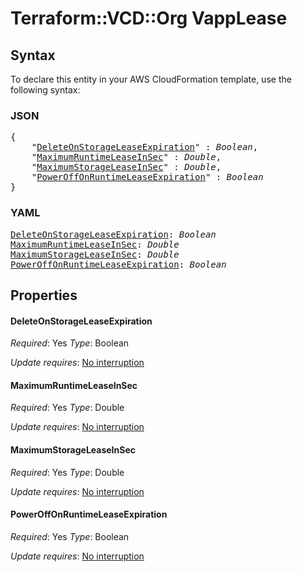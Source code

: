 # Terraform::VCD::Org VappLease

## Syntax

To declare this entity in your AWS CloudFormation template, use the following syntax:

### JSON

<pre>
{
    "<a href="#deleteonstorageleaseexpiration" title="DeleteOnStorageLeaseExpiration">DeleteOnStorageLeaseExpiration</a>" : <i>Boolean</i>,
    "<a href="#maximumruntimeleaseinsec" title="MaximumRuntimeLeaseInSec">MaximumRuntimeLeaseInSec</a>" : <i>Double</i>,
    "<a href="#maximumstorageleaseinsec" title="MaximumStorageLeaseInSec">MaximumStorageLeaseInSec</a>" : <i>Double</i>,
    "<a href="#poweroffonruntimeleaseexpiration" title="PowerOffOnRuntimeLeaseExpiration">PowerOffOnRuntimeLeaseExpiration</a>" : <i>Boolean</i>
}
</pre>

### YAML

<pre>
<a href="#deleteonstorageleaseexpiration" title="DeleteOnStorageLeaseExpiration">DeleteOnStorageLeaseExpiration</a>: <i>Boolean</i>
<a href="#maximumruntimeleaseinsec" title="MaximumRuntimeLeaseInSec">MaximumRuntimeLeaseInSec</a>: <i>Double</i>
<a href="#maximumstorageleaseinsec" title="MaximumStorageLeaseInSec">MaximumStorageLeaseInSec</a>: <i>Double</i>
<a href="#poweroffonruntimeleaseexpiration" title="PowerOffOnRuntimeLeaseExpiration">PowerOffOnRuntimeLeaseExpiration</a>: <i>Boolean</i>
</pre>

## Properties

#### DeleteOnStorageLeaseExpiration

_Required_: Yes
_Type_: Boolean

_Update requires_: [No interruption](https://docs.aws.amazon.com/AWSCloudFormation/latest/UserGuide/using-cfn-updating-stacks-update-behaviors.html#update-no-interrupt)

#### MaximumRuntimeLeaseInSec

_Required_: Yes
_Type_: Double

_Update requires_: [No interruption](https://docs.aws.amazon.com/AWSCloudFormation/latest/UserGuide/using-cfn-updating-stacks-update-behaviors.html#update-no-interrupt)

#### MaximumStorageLeaseInSec

_Required_: Yes
_Type_: Double

_Update requires_: [No interruption](https://docs.aws.amazon.com/AWSCloudFormation/latest/UserGuide/using-cfn-updating-stacks-update-behaviors.html#update-no-interrupt)

#### PowerOffOnRuntimeLeaseExpiration

_Required_: Yes
_Type_: Boolean

_Update requires_: [No interruption](https://docs.aws.amazon.com/AWSCloudFormation/latest/UserGuide/using-cfn-updating-stacks-update-behaviors.html#update-no-interrupt)


